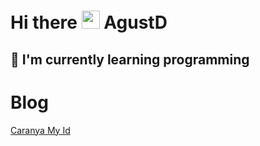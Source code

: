 # Hi there <img src="https://github.com/TheDudeThatCode/TheDudeThatCode/blob/master/Assets/Hi.gif" width="29px"> AgustD
## 🌱 I'm currently learning programming
# Blog 
[Caranya My Id](https://caranya.my.id)
<!--
**mbahagus/mbahagus** is a ✨ _special_ ✨ repository because its `README.md` (this file) appears on your GitHub profile.

Here are some ideas to get you started:

- 🔭 I’m currently working on ...
- 🌱 I’m currently learning ...
- 👯 I’m looking to collaborate on ...
- 🤔 I’m looking for help with ...
- 💬 Ask me about ...
- 📫 How to reach me: ...
- 😄 Pronouns: ...
- ⚡ Fun fact: ...
-->
